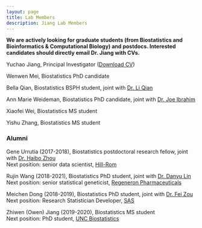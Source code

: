 ```yaml
---
layout: page
title: Lab Members
description: Jiang Lab Members
---
```


**We are actively looking for graduate students (from Biostatistics and Bioinformatics & Computational Biology) and postdocs. Interested candidates should directly email Dr. Jiang with CVs.**

Yuchao Jiang, Principal Investigator (<a href="https://www.dropbox.com/s/puigrekyu9mdcbm/CV_Yuchao_Jiang.pdf?dl=0" title="Download CV as PDF">Download CV</a>)

Wenwen Mei, Biostatistics PhD candidate

Bella Qian, Biostatistics BSPH student, joint with [Dr. Li Qian](https://uncliqian.web.unc.edu/)

Ann Marie Weideman, Biostatistics PhD candidate, joint with [Dr. Joe Ibrahim](https://sph.unc.edu/adv_profile/joseph-g-ibrahim-phd/)

Xiaofei Wei, Biostatistics MS student

Yishu Zhang, Biostatistics MS student

### Alumni

Gene Urrutia (2017-2018), Biostatistics postdoctoral research fellow, joint with [Dr. Haibo Zhou](http://sph.unc.edu/adv_profile/haibo-zhou-phd/) <br/>
Next position: senior data scientist, [Hill-Rom](https://www.hill-rom.com/usa/)

Rujin Wang (2018-2021), Biostatistics PhD student, joint with [Dr. Danyu Lin](https://sph.unc.edu/adv_profile/danyu-lin-phd/) <br/>
Next position: senior statistical geneticist, [Regeneron Pharmaceuticals](https://www.regeneron.com/)

Meichen Dong (2018-2019), Biostatistics PhD student, joint with [Dr. Fei Zou](https://sph.unc.edu/adv_profile/fei-zou-phd/) <br/>
Next position: Research Statistician Developer, [SAS](https://www.sas.com/)

Zhiwen (Owen) Jiang (2019-2020), Biostatistics MS student <br/>
Next position: PhD student, [UNC Biostatistics](https://sph.unc.edu/bios/biostatistics/)
